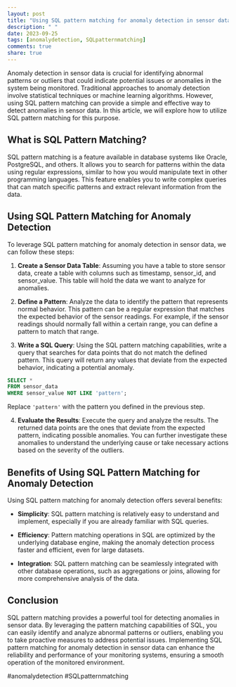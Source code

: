 ```yaml
---
layout: post
title: "Using SQL pattern matching for anomaly detection in sensor data"
description: " "
date: 2023-09-25
tags: [anomalydetection, SQLpatternmatching]
comments: true
share: true
---
```


Anomaly detection in sensor data is crucial for identifying abnormal patterns or outliers that could indicate potential issues or anomalies in the system being monitored. Traditional approaches to anomaly detection involve statistical techniques or machine learning algorithms. However, using SQL pattern matching can provide a simple and effective way to detect anomalies in sensor data. In this article, we will explore how to utilize SQL pattern matching for this purpose.

## What is SQL Pattern Matching?

SQL pattern matching is a feature available in database systems like Oracle, PostgreSQL, and others. It allows you to search for patterns within the data using regular expressions, similar to how you would manipulate text in other programming languages. This feature enables you to write complex queries that can match specific patterns and extract relevant information from the data.

## Using SQL Pattern Matching for Anomaly Detection

To leverage SQL pattern matching for anomaly detection in sensor data, we can follow these steps:

1. **Create a Sensor Data Table**: Assuming you have a table to store sensor data, create a table with columns such as timestamp, sensor_id, and sensor_value. This table will hold the data we want to analyze for anomalies.

2. **Define a Pattern**: Analyze the data to identify the pattern that represents normal behavior. This pattern can be a regular expression that matches the expected behavior of the sensor readings. For example, if the sensor readings should normally fall within a certain range, you can define a pattern to match that range.

3. **Write a SQL Query**: Using the SQL pattern matching capabilities, write a query that searches for data points that do not match the defined pattern. This query will return any values that deviate from the expected behavior, indicating a potential anomaly.

```sql
SELECT *
FROM sensor_data
WHERE sensor_value NOT LIKE 'pattern';
```

Replace `'pattern'` with the pattern you defined in the previous step.

4. **Evaluate the Results**: Execute the query and analyze the results. The returned data points are the ones that deviate from the expected pattern, indicating possible anomalies. You can further investigate these anomalies to understand the underlying cause or take necessary actions based on the severity of the outliers.

## Benefits of Using SQL Pattern Matching for Anomaly Detection

Using SQL pattern matching for anomaly detection offers several benefits:

- **Simplicity**: SQL pattern matching is relatively easy to understand and implement, especially if you are already familiar with SQL queries.

- **Efficiency**: Pattern matching operations in SQL are optimized by the underlying database engine, making the anomaly detection process faster and efficient, even for large datasets.

- **Integration**: SQL pattern matching can be seamlessly integrated with other database operations, such as aggregations or joins, allowing for more comprehensive analysis of the data.

## Conclusion

SQL pattern matching provides a powerful tool for detecting anomalies in sensor data. By leveraging the pattern matching capabilities of SQL, you can easily identify and analyze abnormal patterns or outliers, enabling you to take proactive measures to address potential issues. Implementing SQL pattern matching for anomaly detection in sensor data can enhance the reliability and performance of your monitoring systems, ensuring a smooth operation of the monitored environment.

#anomalydetection #SQLpatternmatching